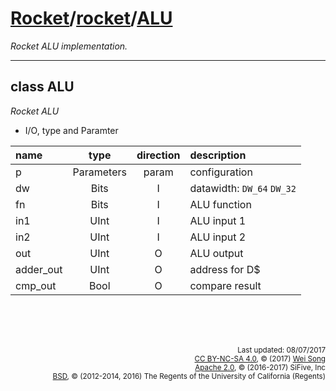 [Rocket](../Readme.md)/[rocket](../rocket.md)/[ALU](https://github.com/freechipsproject/rocket-chip/blob/master/src/main/scala/rocket/ALU.scala)
========================
*Rocket ALU implementation.*

*****************

class ALU
-------------------
*Rocket ALU*

+ I/O, type and Paramter

| name                   | type             | direction  | description                           |
| :---                   | :--:             | :--:       | :---                                  |
| p                      | Parameters       | param      | configuration                         |
| dw                     | Bits             | I          | datawidth: `DW_64` `DW_32`           |
| fn                     | Bits             | I          | ALU function                          |
| in1                    | UInt             | I          | ALU input 1                           |
| in2                    | UInt             | I          | ALU input 2                           |
| out                    | UInt             | O          | ALU output                            |
| adder\_out             | UInt             | O          | address for D$                        |
| cmp\_out               | Bool             | O          | compare result                        |



<br><br><br><p align="right">
<sub>
Last updated: 08/07/2017<br>
[CC BY-NC-SA 4.0](https://creativecommons.org/licenses/by-nc-sa/4.0/), &copy; (2017) [Wei Song](mailto:wsong83@gmail.com)<br>
[Apache 2.0](https://github.com/freechipsproject/rocket-chip/blob/master/LICENSE.SiFive), &copy; (2016-2017) SiFive, Inc<br>
[BSD](https://github.com/freechipsproject/rocket-chip/blob/master/LICENSE.Berkeley), &copy; (2012-2014, 2016) The Regents of the University of California (Regents)
</sub>
</p>
